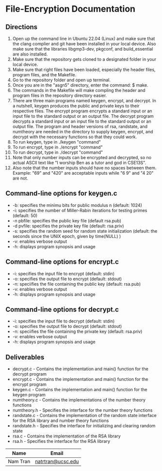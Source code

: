 # File-Encryption Documentation

## Directions
1) Open up the command line in Ubuntu 22.04 (Linux) and make sure that the clang complier and git have been installed in your local device.  Also make sure that the libraries libgmp3-dev, pkgconf, and build_essential are also installed.
2) Make sure that the repository gets cloned to a designated folder in your local device.
3) Make sure that right files have been loaded, especially the header files, program files, and the Makefile.
4) Go to the repository folder and open up terminal.
5) Once you are in the "asgn5" directory, enter the command: $ make.
6) The commands in the Makefile will make compling the header and program files in the repository directory easier.
7) There are three main programs named keygen, encrypt, and decrypt.  In a nutshell, keygen produces the public and private keys to their respective files.  The encrypt program encrypts a standard input or an input file to the standard output or an output file. The decrypt program decrypts a standard input or an input file to the standard output or an output file. The program and header versions of rsa, randstate, and numtheory are needed in the directory to supply keygen, encrypt, and decrypt with the necessary functions so that they could work. 
8) To run keygen, type in ./keygen "command"
9) To run encrypt, type in ./encrypt "command"
10) To run decrypt, type in ./decrypt "command"
11) Note that only number inputs can be encrypted and decrypted, so no actual ASCII text like "I worship Ben as a tutor and god in CSE13S".
12) Also note that the number inputs should have no spaces between them.  Example: "69" and "420" are acceptable inputs while "6 9" and "4 20" are not.


## Command-line options for keygen.c
- -b: specifies the minimu bits for public modulus n (default: 1024)
- -i: specifies the number of Miller-Rabin iterations for testing primes (default: 50)
- -n pbfile: specifies the public key file (default rsa.pub)
- -d pvfile: specifies the private key file (default: rsa.priv)
- -s: specifies the random seed for random state initialization (default: the seconds since the UNIX epoch, given by time(NULL) )
- -v: enables verbose output
- -h: displays program synopsis and usage

## Command-line options for encrypt.c
- -i: specifies the input file to encrypt (default: stdin)
- -o: specifies the output file to encrypt (default: stdout)
- -n: speciifies the file containing the public key (default: rsa.pub)
- -v: enables verbose output
- -h: displays program synopsis and usage

## Command-line options for decrypt.c
- -i: specifies the input file to decrypt (default: stdin)
- -o: specifies the output file to decrypt (default: stdout)
- -n: speciifies the file containing the private key (default: rsa.priv)
- -v: enables verbose output
- -h: displays program synopsis and usage

## Deliverables 
- decrypt.c - Contains the implementation and main() function for the decrypt program
- encrypt.c - Contains the implementation and main() function for the encrypt program
- keygen.c - Contains the implementation and main() function for the keygen program
- numtheory.c - Contains the implementations of the number theory functions
- numtheory.h - Specifies the interface for the number theory functions
- randstate.c - Contains the implementation of the random state interface for the RSA library and number theory functions
- randstate.h - Specifies the interface for initializing and clearing random state
- rsa.c - Contains the implementation of the RSA library
- rsa.h - Specifies the interface for the RSA library


|Name|Email|
|----|-----|
|Nam Tran|natrtran@ucsc.edu|
